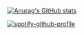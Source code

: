 [![Anurag's GitHub stats](https://github-readme-stats.vercel.app/api?username=WinnerTR)](https://github.com/anuraghazra/github-readme-stats)

[![spotify-github-profile](https://spotify-github-profile.vercel.app/api/view?uid=31jngbszpqr4yxe5uom3ik5x4eme&cover_image=true&theme=compact)](https://spotify-github-profile.vercel.app/api/view?uid=31jngbszpqr4yxe5uom3ik5x4eme&redirect=true)
